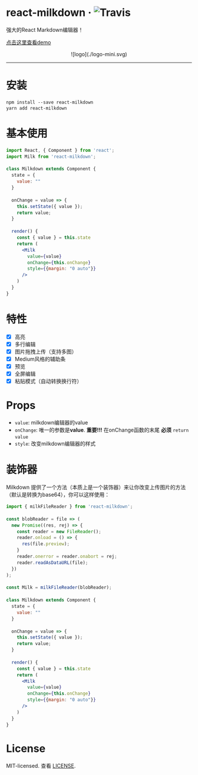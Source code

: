 # react-milkdown &middot; ![Travis](https://travis-ci.org/Saul-Mirone/react-milkdown.svg?branch=master)

强大的React Markdown编辑器！

[点击这里查看demo](https://saul-mirone.github.io/react-milkdown/)

<div align="center">
  ![logo](./logo-mini.svg)
</div>

------

# 安装

```shell
npm install --save react-milkdown
yarn add react-milkdown
```

# 基本使用

```jsx
import React, { Component } from 'react';
import Milk from 'react-milkdown';

class Milkdown extends Component {
  state = {
    value: ""
  }

  onChange = value => {
    this.setState({ value });
    return value;
  }

  render() {
    const { value } = this.state
    return (
      <Milk
        value={value}
        onChange={this.onChange}
        style={{margin: "0 auto"}}
      />
    )
  }
}
```

# 特性

- [x] 高亮
- [x] 多行编辑
- [x] 图片拖拽上传（支持多图）
- [x] Medium风格的辅助条
- [x] 预览
- [x] 全屏编辑
- [x] 粘贴模式（自动转换换行符）

# Props

- `value`: milkdown编辑器的value
- `onChange`: 唯一的参数是**value**. **重要!!!** 在onChange函数的末尾 **必须** `return value`
- `style`: 改变milkdown编辑器的样式



# 装饰器

Milkdown 提供了一个方法（本质上是一个装饰器）来让你改变上传图片的方法 （默认是转换为base64），你可以这样使用：

```jsx
import { milkFileReader } from 'react-milkdown';

const blobReader = file => (
  new Promise((res, rej) => {
    const reader = new FileReader();
    reader.onload = () => {
      res(file.preview);
    }
    reader.onerror = reader.onabort = rej;
    reader.readAsDataURL(file);
  })
);

const Milk = milkFileReader(blobReader);

class Milkdown extends Component {
  state = {
    value: ""
  }

  onChange = value => {
    this.setState({ value });
    return value;
  }

  render() {
    const { value } = this.state
    return (
      <Milk
        value={value}
        onChange={this.onChange}
        style={{margin: "0 auto"}}
      />
    )
  }
}
```

# License

MIT-licensed. 查看 [LICENSE](https://github.com/Saul-Mirone/react-milkdown/blob/master/LICENSE).